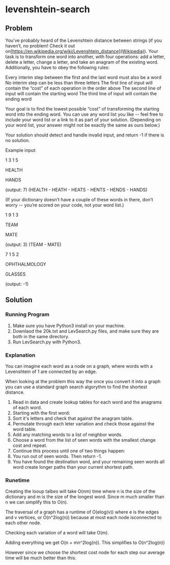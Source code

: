 # levenshtein-search

## Problem
You’ve probably heard of the Levenshtein distance between strings (if you haven’t, no problem! Check it out on[https://en.wikipedia.org/wiki/Levenshtein_distance](Wikipedia)).  Your task is to transform one word into another, with four operations: add a letter, delete a letter, change a letter, and take an anagram of the existing word.  Additionally, you have to obey the following rules:

Every interim step between the first and the last word must also be a word
No interim step can be less than three letters
The first line of input will contain the “cost” of each operation in the order above
The second line of input will contain the starting word
The third line of input will contain the ending word

Your goal is to find the lowest possible “cost” of transforming the starting word into the ending word.  You can use any word list you like -- feel free to include your word list or a link to it as part of your solution. (Depending on your word list, your answer might not be exactly the same as ours below.)

Your solution should detect and handle invalid input, and return -1 if there is no solution.

Example input:

1 3 1 5

HEALTH

HANDS

(output: 7) (HEALTH - HEATH - HEATS - HENTS - HENDS - HANDS)

(If your dictionary doesn’t have a couple of these words in there, don’t worry -- you’re scored on your code, not your word list.)

1 9 1 3

TEAM

MATE

(output: 3) (TEAM - MATE)


7 1 5 2

OPHTHALMOLOGY

GLASSES

(output: -1)


## Solution
### Running Program
1. Make sure you have Python3 install on your machine.
1. Downlaod the 20k.txt and LevSearch.py files, and make sure they are both in the same directory.
2. Run LevSearch.py with Python3.

### Explanation
You can imagine each word as a node on a graph, where words with a Levenshtein of 1 are connected by an edge.

When looking at the problem this way the once you convert it into a graph you can use a standard graph search algorythm to find the shortest distance.

1. Read in data and create lookup tables for each word and the anagrams of each word.
2. Starting with the first word:
  1. Sort it's letters and check that against the anagram table.
  2. Permutate through each leter variation and check those against the word table.
  3. Add any matching words to a list of neighbor words.
  4. Choose a word from the list of seen words with the smallest change cost and repeat.
3. Continue this process until one of two things happen:
  1. You run out of seen words. Then return -1.
  2. You have found the destination word, and your remaining seen words all word create longer paths than your current shortest path.


### Runetime
Creating the looup talbes will take O(nm) time where n is the size of the dictionary and m is the size of the longest word. Since m much smaller than n we can simplify this to O(n).

The traversal of a graph has a runtime of O(elog(v)) where e is the edges and v vertices, or O(n^2log(n)) because at most each node isconnected to each other node.

Checking each variation of a word will take O(m).

Adding everything we get O(n + mn^2log(n)). This simplifies to O(n^2log(n))

However since we choose the shortest cost node for each step our average time will be much better than this.
